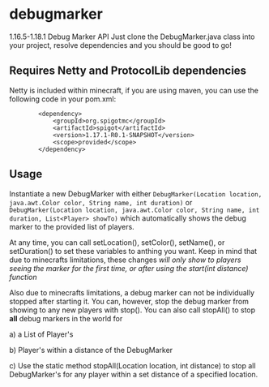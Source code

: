 # debugmarker
1.16.5-1.18.1 Debug Marker API
Just clone the DebugMarker.java class into your project, resolve dependencies and you should be good to go!

## Requires Netty and ProtocolLib dependencies
Netty is included within minecraft, if you are using maven, you can use the following code in your pom.xml:
```
        <dependency>
            <groupId>org.spigotmc</groupId>
            <artifactId>spigot</artifactId>
            <version>1.17.1-R0.1-SNAPSHOT</version>
            <scope>provided</scope>
        </dependency>
```
## Usage
Instantiate a new DebugMarker with either `DebugMarker(Location location, java.awt.Color color, String name, int duration)` or `DebugMarker(Location location, java.awt.Color color, String name, int duration, List<Player> showTo)` which automatically shows the debug marker to the provided list of players.

At any time, you can call setLocation(), setColor(), setName(), or setDuration() to set these variables to anthing you want. Keep in mind that due to minecrafts limitations, these changes *will only show to players seeing the marker for the first time, or after using the start(int distance) function*

Also due to minecrafts limitations, a debug marker can not be individually stopped after starting it. You can, however, stop the debug marker from showing to any new players with stop(). 
You can also call stopAll() to stop **all** debug markers in the world for 

a) a List of Player's 

b) Player's within a distance of the DebugMarker

c) Use the static method stopAll(Location location, int distance) to stop all DebugMarker's for any player within a set distance of a specified location.
